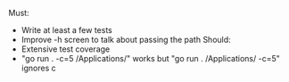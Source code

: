 Must:
- Write at least a few tests
- Improve -h screen to talk about passing the path
Should:
- Extensive test coverage
- "go run . -c=5 /Applications/" works but "go run . /Applications/ -c=5" ignores c